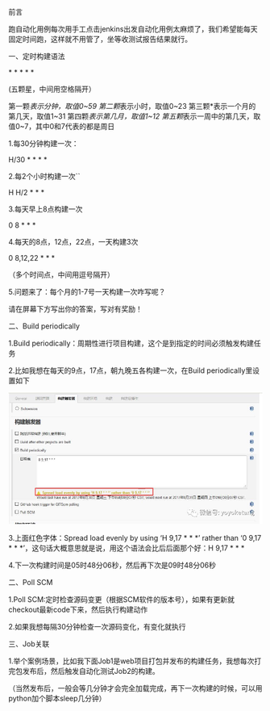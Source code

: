 前言

跑自动化用例每次用手工点击jenkins出发自动化用例太麻烦了，我们希望能每天固定时间跑，这样就不用管了，坐等收测试报告结果就行。

 

一、定时构建语法

\* * * * *

(五颗星，中间用空格隔开）

第一颗*表示分钟，取值0~59
第二颗*表示小时，取值0~23
第三颗*表示一个月的第几天，取值1~31
第四颗*表示第几月，取值1~12
第五颗*表示一周中的第几天，取值0~7，其中0和7代表的都是周日

1.每30分钟构建一次：

H/30 * * * *

2.每2个小时构建一次``

H H/2 * * *

3.每天早上8点构建一次

0 8 * * *

4.每天的8点，12点，22点，一天构建3次

0 8,12,22 * * *

（多个时间点，中间用逗号隔开）

5.问题来了：每个月的1-7号一天构建一次咋写呢？

请在屏幕下方写出你的答案，写对有奖励！

 

二、Build periodically

1.Build periodically：周期性进行项目构建，这个是到指定的时间必须触发构建任务

2.比如我想在每天的9点，17点，朝九晚五各构建一次，在Build periodically里设置如下

![img](./jenkins定时构建语法img/1.png)

3.上面红色字体：Spread load evenly by using ‘H 9,17 * * *’ rather than ‘0 9,17 * * *’，这句话大概意思就是说，用这个语法会比后后面那个好：H 9,17 * * *



4.下一次构建时间是05时48分06秒，然后再下次是09时48分06秒

 

二、Poll SCM

1.Poll SCM:定时检查源码变更（根据SCM软件的版本号），如果有更新就checkout最新code下来，然后执行构建动作

2.如果我想每隔30分钟检查一次源码变化，有变化就执行



 

三、Job关联

1.举个案例场景，比如我下面Job1是web项目打包并发布的构建任务，我想每次打完包发布后，然后触发自动化测试Job2的构建。

（当然发布后，一般会等几分钟才会完全加载完成，再下一次构建的时候，可以用python加个脚本sleep几分钟）